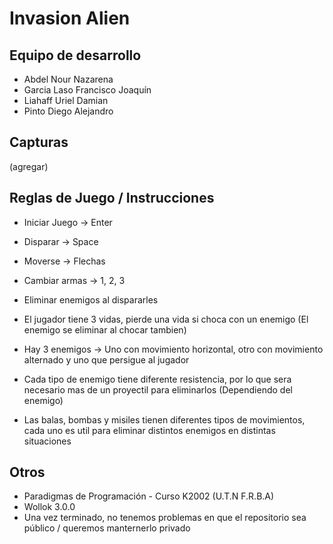 # Invasion Alien 

## Equipo de desarrollo

- Abdel Nour Nazarena
- Garcia Laso Francisco Joaquín
- Liahaff Uriel Damian
- Pinto Diego Alejandro

## Capturas

(agregar)

## Reglas de Juego / Instrucciones

- Iniciar Juego -> Enter
- Disparar -> Space
- Moverse -> Flechas
- Cambiar armas -> 1, 2, 3

- Eliminar enemigos al dispararles
- El jugador tiene 3 vidas, pierde una vida si choca con un enemigo (El enemigo se eliminar al chocar tambien)
- Hay 3 enemigos -> Uno con movimiento horizontal, otro con movimiento alternado y uno que persigue al jugador
- Cada tipo de enemigo tiene diferente resistencia, por lo que sera necesario mas de un proyectil para eliminarlos (Dependiendo del enemigo)
- Las balas, bombas y misiles tienen diferentes tipos de movimientos, cada uno es util para eliminar distintos enemigos en distintas situaciones

## Otros

- Paradigmas de Programación - Curso K2002 (U.T.N F.R.B.A)
- Wollok 3.0.0
- Una vez terminado, no tenemos problemas en que el repositorio sea público / queremos manternerlo privado
